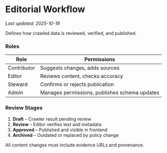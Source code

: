 # Editorial Workflow
_Last updated: 2025-10-19_

Defines how crawled data is reviewed, verified, and published.

### Roles
| Role | Permissions |
|------|--------------|
| Contributor | Suggests changes, adds sources |
| Editor | Reviews content, checks accuracy |
| Steward | Confirms or rejects publication |
| Admin | Manages permissions, publishes schema updates |

### Review Stages
1. **Draft** – Crawler result pending review  
2. **Review** – Editor verifies text and metadata  
3. **Approved** – Published and visible in frontend  
4. **Archived** – Outdated or replaced by policy change  

All content changes must include evidence URLs and provenance.
